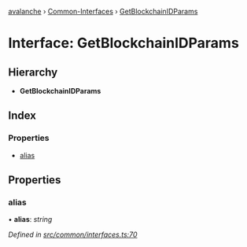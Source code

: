 [avalanche](../README.md) › [Common-Interfaces](../modules/common_interfaces.md) › [GetBlockchainIDParams](common_interfaces.getblockchainidparams.md)

# Interface: GetBlockchainIDParams

## Hierarchy

* **GetBlockchainIDParams**

## Index

### Properties

* [alias](common_interfaces.getblockchainidparams.md#alias)

## Properties

###  alias

• **alias**: *string*

*Defined in [src/common/interfaces.ts:70](https://github.com/ava-labs/avalanchejs/blob/40de7e6/src/common/interfaces.ts#L70)*
